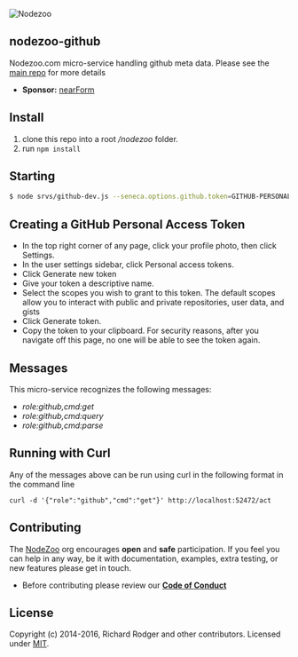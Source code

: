 ![Nodezoo](https://github.com/nodezoo/nodezoo-org/blob/master/assets/logo-nodezoo.png)

## nodezoo-github
Nodezoo.com micro-service handling github meta data. Please see the [main repo][] for more details

- __Sponsor:__ [nearForm][]

## Install
1. clone this repo into a root _/nodezoo_ folder.
2. run `npm install`

## Starting

```sh
$ node srvs/github-dev.js --seneca.options.github.token=GITHUB-PERSONAL-ACCESS-TOKEN --seneca.log.all
```
## Creating a GitHub Personal Access Token

  - In the top right corner of any page, click your profile photo, then click Settings.
  - In the user settings sidebar, click Personal access tokens.
  - Click Generate new token
  - Give your token a descriptive name.
  - Select the scopes you wish to grant to this token. The default scopes allow you to interact with public and private repositories, user data, and gists
  - Click Generate token.
  - Copy the token to your clipboard. For security reasons, after you navigate off this page, no one will be able to see the token again.

## Messages

This micro-service recognizes the following messages:

  * _role:github,cmd:get_
  * _role:github,cmd:query_
  * _role:github,cmd:parse_

## Running with Curl

Any of the messages above can be run using curl in the following format in the command line
```
curl -d '{"role":"github","cmd":"get"}' http://localhost:52472/act
```

## Contributing
The [NodeZoo][] org encourages __open__ and __safe__ participation. If you feel you can help in any way, be it with documentation, examples, extra testing, or new features please get in touch.

- Before contributing please review our __[Code of Conduct]__

## License
Copyright (c) 2014-2016, Richard Rodger and other contributors.
Licensed under [MIT][].

[main repo]: https://github.com/rjrodger/nodezoo
[MIT]: ./LICENSE
[Code of Conduct]: https://github.com/nodezoo/nodezoo-org/blob/master/CoC.md
[nearForm]: http://www.nearform.com/
[NodeZoo]: http://www.nodezoo.com/
